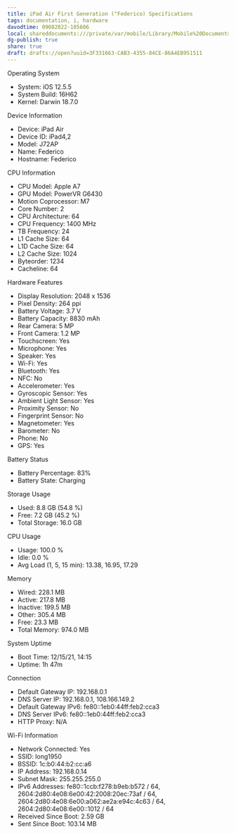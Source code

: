 ```yaml
---
title: iPad Air First Generation ("Federico) Specifications
tags: documentation, i, hardware
davodtime: 09082022-105606
local: shareddocuments:///private/var/mobile/Library/Mobile%20Documents/iCloud~md~obsidian/Documents/OBSHIDDIAN/drafts/3F331663-CAB3-4355-84CE-86A4EB951511.md
dg-publish: true
share: true
draft: drafts://open?uuid=3F331663-CAB3-4355-84CE-86A4EB951511
---
```


Operating System
- System: iOS 12.5.5
- System Build: 16H62
- Kernel: Darwin 18.7.0

Device Information
- Device: iPad Air
- Device ID: iPad4,2
- Model: J72AP
- Name: Federico
- Hostname: Federico

CPU Information
- CPU Model: Apple A7
- GPU Model: PowerVR G6430
- Motion Coprocessor: M7
- Core Number: 2
- CPU Architecture: 64
- CPU Frequency: 1400 MHz
- TB Frequency: 24
- L1 Cache Size: 64
- L1D Cache Size: 64
- L2 Cache Size: 1024
- Byteorder: 1234
- Cacheline: 64

Hardware Features
- Display Resolution: 2048 x 1536
- Pixel Density: 264 ppi
- Battery Voltage: 3.7 V
- Battery Capacity: 8830 mAh
- Rear Camera: 5 MP
- Front Camera: 1.2 MP
- Touchscreen: Yes
- Microphone: Yes
- Speaker: Yes
- Wi-Fi: Yes
- Bluetooth: Yes
- NFC: No
- Accelerometer: Yes
- Gyroscopic Sensor: Yes
- Ambient Light Sensor: Yes
- Proximity Sensor: No
- Fingerprint Sensor: No
- Magnetometer: Yes
- Barometer: No
- Phone: No
- GPS: Yes

Battery Status
- Battery Percentage: 83%
- Battery State: Charging

Storage Usage
- Used: 8.8 GB (54.8 %)
- Free: 7.2 GB (45.2 %)
- Total Storage: 16.0 GB

CPU Usage
- Usage: 100.0 %
- Idle: 0.0 %
- Avg Load (1, 5, 15 min): 13.38, 16.95, 17.29

Memory
- Wired: 228.1 MB
- Active: 217.8 MB
- Inactive: 199.5 MB
- Other: 305.4 MB
- Free: 23.3 MB
- Total Memory: 974.0 MB

System Uptime
- Boot Time: 12/15/21, 14:15
- Uptime: 1h 47m

Connection
- Default Gateway IP: 192.168.0.1
- DNS Server IP: 192.168.0.1, 108.166.149.2
- Default Gateway IPv6: fe80::1eb0:44ff:feb2:cca3
- DNS Server IPv6: fe80::1eb0:44ff:feb2:cca3
- HTTP Proxy: N/A

Wi-Fi Information
- Network Connected: Yes
- SSID: long1950
- BSSID: 1c:b0:44:b2:cc:a6
- IP Address: 192.168.0.14
- Subnet Mask: 255.255.255.0
- IPv6 Addresses: fe80::1ccb:f278:b9eb:b572 / 64, 2604:2d80:4e08:6e00:42:2008:20ec:73af / 64, 2604:2d80:4e08:6e00:a062:ae2a:e94c:4c63 / 64, 2604:2d80:4e08:6e00::1012 / 64
- Received Since Boot: 2.59 GB
- Sent Since Boot: 103.14 MB
